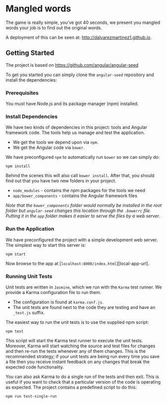 # Mangled words

The game is really simple, you've got 40 seconds, we present you mangled words your job is to find out the original words.

A deployment of this can be seen at: http://dalvarezmartinez1.github.io.

## Getting Started

The project is based on https://github.com/angular/angular-seed

To get you started you can simply clone the `angular-seed` repository and install the dependencies:

### Prerequisites
You must have Node.js and its package manager (npm) installed.

### Install Dependencies

We have two kinds of dependencies in this project: tools and Angular framework code. The tools help
us manage and test the application.

* We get the tools we depend upon via `npm`.
* We get the Angular code via `bower`.

We have preconfigured `npm` to automatically run `bower` so we can simply do:

```
npm install
```

Behind the scenes this will also call `bower install`. After that, you should find out that you have
two new folders in your project.

* `node_modules` - contains the npm packages for the tools we need
* `app/bower_components` - contains the Angular framework files

*Note that the `bower_components` folder would normally be installed in the root folder but
`angular-seed` changes this location through the `.bowerrc` file. Putting it in the `app` folder
makes it easier to serve the files by a web server.*

### Run the Application

We have preconfigured the project with a simple development web server. The simplest way to start
this server is:

```
npm start
```

Now browse to the app at [`localhost:8000/index.html`][local-app-url].

### Running Unit Tests

Unit tests are written in  `Jasmine`, which we run with the `Karma` test runner. We provide a Karma configuration file to run them.

* The configuration is found at `karma.conf.js`.
* The unit tests are found next to the code they are testing and have an `_test.js` suffix.

The easiest way to run the unit tests is to use the supplied npm script:

```
npm test
```

This script will start the Karma test runner to execute the unit tests. Moreover, Karma will start
watching the source and test files for changes and then re-run the tests whenever any of them
changes.
This is the recommended strategy; if your unit tests are being run every time you save a file then
you receive instant feedback on any changes that break the expected code functionality.

You can also ask Karma to do a single run of the tests and then exit. This is useful if you want to
check that a particular version of the code is operating as expected. The project contains a
predefined script to do this:

```
npm run test-single-run
```